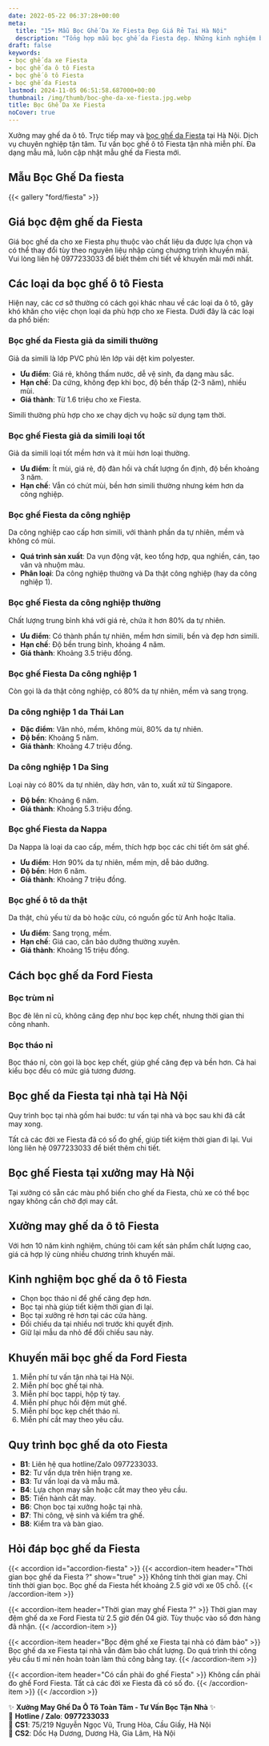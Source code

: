 ```yaml
---
date: 2022-05-22 06:37:28+00:00
meta:
  title: "15+ Mẫu Bọc Ghế Da Xe Fiesta Đẹp Giá Rẻ Tại Hà Nội"
  description: "Tổng hợp mẫu bọc ghế da Fiesta đẹp. Những kinh nghiệm bọc ghế ô tô Fiesta. Chương trình khuyến mãi bọc ghế Ford Fiesta. Bảng giá bọc ghế da xe Fiesta. Chương trình khuyến mãi bọc ghế Ford Fiesta"
draft: false
keywords:
- bọc ghế da xe Fiesta
- bọc ghế da ô tô Fiesta
- bọc ghế ô tô Fiesta
- bọc ghế da Fiesta
lastmod: 2024-11-05 06:51:58.687000+00:00
thumbnail: /img/thumb/boc-ghe-da-xe-fiesta.jpg.webp
title: Bọc Ghế Da Xe Fiesta
noCover: true
---
```


Xưởng may ghế da ô tô. Trực tiếp may và [bọc ghế da Fiesta](https://bocgheoto.vn/ford/boc-ghe-da-xe-ford-fiesta.html) tại Hà Nội. Dịch vụ chuyên nghiệp tận tâm. Tư vấn bọc ghế ô tô Fiesta tận nhà miễn phí. Đa dạng mẫu mã, luôn cập nhật mẫu ghế da Fiesta mới.

## Mẫu Bọc Ghế Da fiesta
{{< gallery "ford/fiesta" >}}

## Giá bọc đệm ghế da Fiesta
Giá bọc ghế da cho xe Fiesta phụ thuộc vào chất liệu da được lựa chọn và có thể thay đổi tùy theo nguyên liệu nhập cùng chương trình khuyến mãi. Vui lòng liên hệ 0977233033 để biết thêm chi tiết về khuyến mãi mới nhất.

## Các loại da bọc ghế ô tô Fiesta
Hiện nay, các cơ sở thường có cách gọi khác nhau về các loại da ô tô, gây khó khăn cho việc chọn loại da phù hợp cho xe Fiesta. Dưới đây là các loại da phổ biến:

### Bọc ghế da Fiesta giả da simili thường
Giả da simili là lớp PVC phủ lên lớp vải dệt kim polyester.

- **Ưu điểm**: Giá rẻ, không thấm nước, dễ vệ sinh, đa dạng màu sắc.
- **Hạn chế**: Da cứng, không đẹp khi bọc, độ bền thấp (2-3 năm), nhiều mùi.
- **Giá thành**: Từ 1.6 triệu cho xe Fiesta.

Simili thường phù hợp cho xe chạy dịch vụ hoặc sử dụng tạm thời.

### Bọc ghế Fiesta giả da simili loại tốt
Giả da simili loại tốt mềm hơn và ít mùi hơn loại thường.

- **Ưu điểm**: Ít mùi, giá rẻ, độ đàn hồi và chất lượng ổn định, độ bền khoảng 3 năm.
- **Hạn chế**: Vẫn có chút mùi, bền hơn simili thường nhưng kém hơn da công nghiệp.

### Bọc ghế Fiesta da công nghiệp
Da công nghiệp cao cấp hơn simili, với thành phần da tự nhiên, mềm và không có mùi.

- **Quá trình sản xuất**: Da vụn động vật, keo tổng hợp, qua nghiền, cán, tạo vân và nhuộm màu.
- **Phân loại**: Da công nghiệp thường và Da thật công nghiệp (hay da công nghiệp 1).

### Bọc ghế Fiesta da công nghiệp thường
Chất lượng trung bình khá với giá rẻ, chứa ít hơn 80% da tự nhiên.

- **Ưu điểm**: Có thành phần tự nhiên, mềm hơn simili, bền và đẹp hơn simili.
- **Hạn chế**: Độ bền trung bình, khoảng 4 năm.
- **Giá thành**: Khoảng 3.5 triệu đồng.

### Bọc ghế Fiesta Da công nghiệp 1
Còn gọi là da thật công nghiệp, có 80% da tự nhiên, mềm và sang trọng.

### Da công nghiệp 1 da Thái Lan
- **Đặc điểm**: Vân nhỏ, mềm, không mùi, 80% da tự nhiên.
- **Độ bền**: Khoảng 5 năm.
- **Giá thành**: Khoảng 4.7 triệu đồng.

### Da công nghiệp 1 Da Sing
Loại này có 80% da tự nhiên, dày hơn, vân to, xuất xứ từ Singapore.

- **Độ bền**: Khoảng 6 năm.
- **Giá thành**: Khoảng 5.3 triệu đồng.

### Bọc ghế Fiesta da Nappa
Da Nappa là loại da cao cấp, mềm, thích hợp bọc các chi tiết ôm sát ghế.

- **Ưu điểm**: Hơn 90% da tự nhiên, mềm mịn, dễ bảo dưỡng.
- **Độ bền**: Hơn 6 năm.
- **Giá thành**: Khoảng 7 triệu đồng.

### Bọc ghế ô tô da thật
Da thật, chủ yếu từ da bò hoặc cừu, có nguồn gốc từ Anh hoặc Italia.

- **Ưu điểm**: Sang trọng, mềm.
- **Hạn chế**: Giá cao, cần bảo dưỡng thường xuyên.
- **Giá thành**: Khoảng 15 triệu đồng.

## Cách bọc ghế da Ford Fiesta

### Bọc trùm nỉ
Bọc đè lên nỉ cũ, không căng đẹp như bọc kẹp chết, nhưng thời gian thi công nhanh.

### Bọc tháo nỉ
Bọc tháo nỉ, còn gọi là bọc kẹp chết, giúp ghế căng đẹp và bền hơn. Cả hai kiểu bọc đều có mức giá tương đương.

## Bọc ghế da Fiesta tại nhà tại Hà Nội
Quy trình bọc tại nhà gồm hai bước: tư vấn tại nhà và bọc sau khi đã cắt may xong.

Tất cả các đời xe Fiesta đã có số đo ghế, giúp tiết kiệm thời gian đi lại. Vui lòng liên hệ 0977233033 để biết thêm chi tiết.

## Bọc ghế Fiesta tại xưởng may Hà Nội
Tại xưởng có sẵn các màu phổ biến cho ghế da Fiesta, chủ xe có thể bọc ngay không cần chờ đợi may cắt.

## Xưởng may ghế da ô tô Fiesta
Với hơn 10 năm kinh nghiệm, chúng tôi cam kết sản phẩm chất lượng cao, giá cả hợp lý cùng nhiều chương trình khuyến mãi.

## Kinh nghiệm bọc ghế da ô tô Fiesta
- Chọn bọc tháo nỉ để ghế căng đẹp hơn.
- Bọc tại nhà giúp tiết kiệm thời gian đi lại.
- Bọc tại xưởng rẻ hơn tại các cửa hàng.
- Đối chiếu da tại nhiều nơi trước khi quyết định.
- Giữ lại mẫu da nhỏ để đối chiếu sau này.

## Khuyến mãi bọc ghế da Ford Fiesta
1. Miễn phí tư vấn tận nhà tại Hà Nội.
2. Miễn phí bọc ghế tại nhà.
3. Miễn phí bọc tappi, hộp tỳ tay.
4. Miễn phí phục hồi đệm mút ghế.
5. Miễn phí bọc kẹp chết tháo nỉ.
6. Miễn phí cắt may theo yêu cầu.

## Quy trình bọc ghế da oto Fiesta
- **B1**: Liên hệ qua hotline/Zalo 0977233033.
- **B2**: Tư vấn dựa trên hiện trạng xe.
- **B3**: Tư vấn loại da và mẫu mã.
- **B4**: Lựa chọn may sẵn hoặc cắt may theo yêu cầu.
- **B5**: Tiến hành cắt may.
- **B6**: Chọn bọc tại xưởng hoặc tại nhà.
- **B7**: Thi công, vệ sinh và kiểm tra ghế.
- **B8**: Kiểm tra và bàn giao.

## Hỏi đáp bọc ghế da Fiesta

{{< accordion id="accordion-fiesta" >}}
  {{< accordion-item header="Thời gian bọc ghế da Fiesta ?" show="true" >}}
    Không tính thời gian may. Chỉ tính thời gian bọc. Bọc ghế da Fiesta hết khoảng 2.5 giờ với xe 05 chỗ.
  {{< /accordion-item >}}
  
  {{< accordion-item header="Thời gian may ghế Fiesta ?" >}}
    Thời gian may đệm ghế da xe Ford Fiesta từ 2.5 giờ đến 04 giờ. Tùy thuộc vào số đơn hàng đã nhận.
  {{< /accordion-item >}}
  
  {{< accordion-item header="Bọc đệm ghế xe Fiesta tại nhà có đảm bảo" >}}
    Bọc ghế da xe Fiesta tại nhà vẫn đảm bảo chất lượng. Do quá trình thi công yêu cầu tỉ mỉ nên hoàn toàn làm thủ công bằng tay.
  {{< /accordion-item >}}
  
  {{< accordion-item header="Có cần phải đo ghế Fiesta" >}}
    Không cần phải đo ghế Ford Fiesta. Tất cả các đời xe Fiesta đã có số đo.
  {{< /accordion-item >}}
{{< /accordion >}}

✨ **Xưởng May Ghế Da Ô Tô Toàn Tâm - Tư Vấn Bọc Tận Nhà** ✨  
📱 **Hotline / Zalo**: **0977233033**  
📍 **CS1**: 75/219 Nguyễn Ngọc Vũ, Trung Hòa, Cầu Giấy, Hà Nội  
📍 **CS2**: Dốc Hạ Dương, Dương Hà, Gia Lâm, Hà Nội

